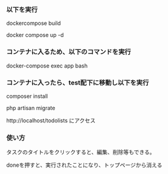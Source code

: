 ### 以下を実行

dockercompose build 

docker compose up -d

### コンテナに入るため、以下のコマンドを実行

docker-compose exec app bash

### コンテナに入ったら、test配下に移動し以下を実行

composer install 

php artisan migrate

http://localhost/todolists にアクセス

### 使い方

タスクのタイトルをクリックすると、編集、削除等もできる。

doneを押すと、実行されたことになり、トップページから消える
